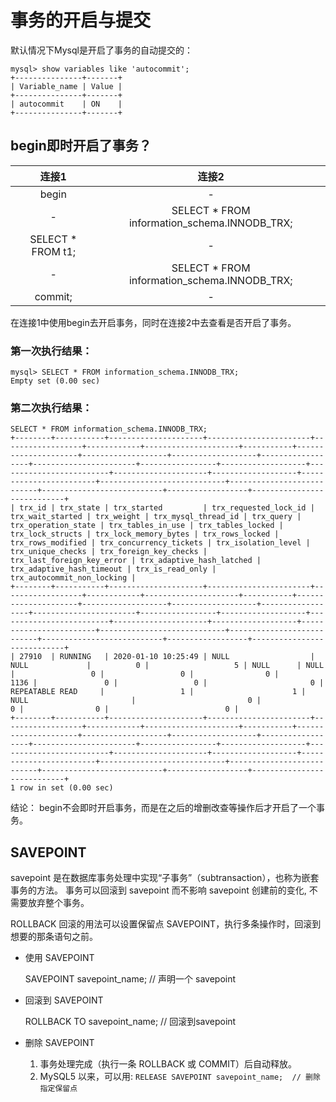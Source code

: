# 事务的开启与提交
默认情况下Mysql是开启了事务的自动提交的：
```
mysql> show variables like 'autocommit';
+---------------+-------+
| Variable_name | Value |
+---------------+-------+
| autocommit    | ON    |
+---------------+-------+
```
## begin即时开启了事务？
| 连接1 | 连接2 |
| :----: | :----: |
| begin | - |
| - | SELECT * FROM information_schema.INNODB_TRX; |
| SELECT * FROM t1; | - |
| - | SELECT * FROM information_schema.INNODB_TRX; |
| commit; | - |

在连接1中使用begin去开启事务，同时在连接2中去查看是否开启了事务。
### 第一次执行结果：
```
mysql> SELECT * FROM information_schema.INNODB_TRX;
Empty set (0.00 sec)
```
### 第二次执行结果：
```
SELECT * FROM information_schema.INNODB_TRX;
+--------+-----------+---------------------+-----------------------+------------------+------------+---------------------+-----------+---------------------+-------------------+-------------------+------------------+-----------------------+-----------------+-------------------+-------------------------+---------------------+-------------------+------------------------+----------------------------+---------------------------+---------------------------+------------------+----------------------------+
| trx_id | trx_state | trx_started         | trx_requested_lock_id | trx_wait_started | trx_weight | trx_mysql_thread_id | trx_query | trx_operation_state | trx_tables_in_use | trx_tables_locked | trx_lock_structs | trx_lock_memory_bytes | trx_rows_locked | trx_rows_modified | trx_concurrency_tickets | trx_isolation_level | trx_unique_checks | trx_foreign_key_checks | trx_last_foreign_key_error | trx_adaptive_hash_latched | trx_adaptive_hash_timeout | trx_is_read_only | trx_autocommit_non_locking |
+--------+-----------+---------------------+-----------------------+------------------+------------+---------------------+-----------+---------------------+-------------------+-------------------+------------------+-----------------------+-----------------+-------------------+-------------------------+---------------------+-------------------+------------------------+----------------------------+---------------------------+---------------------------+------------------+----------------------------+
| 27910  | RUNNING   | 2020-01-10 10:25:49 | NULL                  | NULL             |          0 |                   5 | NULL      | NULL                |                 0 |                 0 |                0 |                  1136 |               0 |                 0 |                       0 | REPEATABLE READ     |                 1 |                      1 | NULL                       |                         0 |                         0 |                0 |                          0 |
+--------+-----------+---------------------+-----------------------+------------------+------------+---------------------+-----------+---------------------+-------------------+-------------------+------------------+-----------------------+-----------------+-------------------+-------------------------+---------------------+-------------------+------------------------+----------------------------+---------------------------+---------------------------+------------------+----------------------------+
1 row in set (0.00 sec)
```
结论： begin不会即时开启事务，而是在之后的增删改查等操作后才开启了一个事务。


## SAVEPOINT
savepoint 是在数据库事务处理中实现“子事务”（subtransaction），也称为嵌套事务的方法。
事务可以回滚到 savepoint 而不影响 savepoint 创建前的变化, 不需要放弃整个事务。

ROLLBACK 回滚的用法可以设置保留点 SAVEPOINT，执行多条操作时，回滚到想要的那条语句之前。

- 使用 SAVEPOINT

    SAVEPOINT savepoint_name;    // 声明一个 savepoint
- 回滚到 SAVEPOINT

    ROLLBACK TO savepoint_name;  // 回滚到savepoint
- 删除 SAVEPOINT

    1. 事务处理完成（执行一条 ROLLBACK 或 COMMIT）后自动释放。
    2. MySQL5 以来，可以用: `RELEASE SAVEPOINT savepoint_name;  // 删除指定保留点`
    
